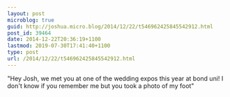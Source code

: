 ```yaml
---
layout: post
microblog: true
guid: http://joshua.micro.blog/2014/12/22/t546962425845542912.html
post_id: 39464
date: 2014-12-22T20:36:19+1100
lastmod: 2019-07-30T17:41:40+1100
type: post
url: /2014/12/22/t546962425845542912.html
---
```

"Hey Josh, we met you at one of the wedding expos this year at bond uni! I don't know if you remember me but you took a photo of my foot"
